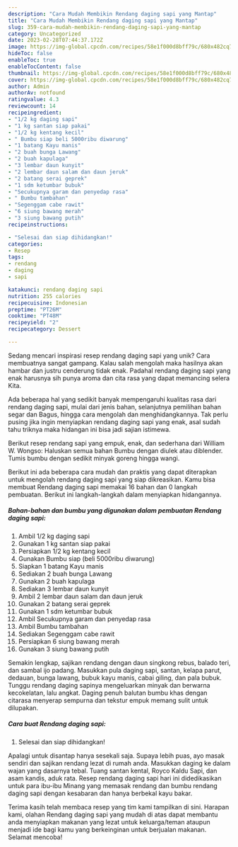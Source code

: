 ```yaml
---
description: "Cara Mudah Membikin Rendang daging sapi yang Mantap"
title: "Cara Mudah Membikin Rendang daging sapi yang Mantap"
slug: 359-cara-mudah-membikin-rendang-daging-sapi-yang-mantap
category: Uncategorized
date: 2023-02-28T07:44:37.172Z
image: https://img-global.cpcdn.com/recipes/58e1f000d8bff79c/680x482cq70/rendang-daging-sapi-foto-resep-utama.jpg
hideToc: false
enableToc: true
enableTocContent: false
thumbnail: https://img-global.cpcdn.com/recipes/58e1f000d8bff79c/680x482cq70/rendang-daging-sapi-foto-resep-utama.jpg
cover: https://img-global.cpcdn.com/recipes/58e1f000d8bff79c/680x482cq70/rendang-daging-sapi-foto-resep-utama.jpg
author: Admin
authorAv: notfound
ratingvalue: 4.3
reviewcount: 14
recipeingredient:
- "1/2 kg daging sapi"
- "1 kg santan siap pakai"
- "1/2 kg kentang kecil"
- " Bumbu siap beli 5000ribu diwarung"
- "1 batang Kayu manis"
- "2 buah bunga Lawang"
- "2 buah kapulaga"
- "3 lembar daun kunyit"
- "2 lembar daun salam dan daun jeruk"
- "2 batang serai geprek"
- "1 sdm ketumbar bubuk"
- "Secukupnya garam dan penyedap rasa"
- " Bumbu tambahan"
- "Segenggam cabe rawit"
- "6 siung bawang merah"
- "3 siung bawang putih"
recipeinstructions:

- "Selesai dan siap dihidangkan!"
categories:
- Resep
tags:
- rendang
- daging
- sapi

katakunci: rendang daging sapi 
nutrition: 255 calories
recipecuisine: Indonesian
preptime: "PT26M"
cooktime: "PT48M"
recipeyield: "2"
recipecategory: Dessert

---
```





Sedang mencari inspirasi resep rendang daging sapi yang unik? Cara membuatnya sangat gampang. Kalau salah mengolah maka hasilnya akan hambar dan justru cenderung tidak enak. Padahal rendang daging sapi yang enak harusnya sih punya aroma dan cita rasa yang dapat memancing selera Kita.





Ada beberapa hal yang sedikit banyak mempengaruhi kualitas rasa dari rendang daging sapi, mulai dari jenis bahan, selanjutnya pemilihan bahan segar dan Bagus, hingga cara mengolah dan menghidangkannya. Tak perlu pusing jika ingin menyiapkan rendang daging sapi yang enak,      asal sudah tahu triknya maka hidangan ini bisa jadi sajian istimewa.














Berikut resep rendang sapi yang empuk, enak, dan sederhana dari William W. Wongso: Haluskan semua bahan Bumbu dengan diulek atau diblender. Tumis bumbu dengan sedikit minyak goreng hingga wangi.






Berikut ini ada beberapa cara mudah dan praktis yang dapat diterapkan untuk mengolah rendang daging sapi yang siap dikreasikan. Kamu bisa membuat Rendang daging sapi memakai 16 bahan dan 0 langkah pembuatan. Berikut ini langkah-langkah dalam menyiapkan hidangannya.

<!--inarticleads1-->

##### Bahan-bahan dan bumbu yang digunakan dalam pembuatan Rendang daging sapi:

1. Ambil 1/2 kg daging sapi
1. Gunakan 1 kg santan siap pakai
1. Persiapkan 1/2 kg kentang kecil
1. Gunakan  Bumbu siap (beli 5000ribu diwarung)
1. Siapkan 1 batang Kayu manis
1. Sediakan 2 buah bunga Lawang
1. Gunakan 2 buah kapulaga
1. Sediakan 3 lembar daun kunyit
1. Ambil 2 lembar daun salam dan daun jeruk
1. Gunakan 2 batang serai geprek
1. Gunakan 1 sdm ketumbar bubuk
1. Ambil Secukupnya garam dan penyedap rasa
1. Ambil  Bumbu tambahan
1. Sediakan Segenggam cabe rawit
1. Persiapkan 6 siung bawang merah
1. Gunakan 3 siung bawang putih


Semakin lengkap, sajikan rendang dengan daun singkong rebus, balado teri, dan sambal ijo padang. Masukkan pula daging sapi, santan, kelapa parut, dedauan, bunga lawang, bubuk kayu manis, cabai giling, dan pala bubuk. Tunggu rendang daging sapinya mengeluarkan minyak dan berwarna kecokelatan, lalu angkat. Daging penuh balutan bumbu khas dengan citarasa menyerap sempurna dan tekstur empuk memang sulit untuk dilupakan. 

<!--inarticleads2-->

##### Cara buat Rendang daging sapi:


1. Selesai dan siap dihidangkan!

Apalagi untuk disantap hanya sesekali saja. Supaya lebih puas, ayo masak sendiri dan sajikan rendang lezat di rumah anda. Masukkan daging ke dalam wajan yang dasarnya tebal. Tuang santan kental, Royco Kaldu Sapi, dan asam kandis, aduk rata. Resep rendang daging sapi hari ini didedikasikan untuk para ibu-ibu Minang yang memasak rendang dan bumbu rendang daging sapi dengan kesabaran dan hanya berbekal kayu bakar. 

Terima kasih telah membaca resep yang tim kami tampilkan di sini. Harapan kami, olahan Rendang daging sapi yang mudah di atas dapat membantu anda menyiapkan makanan yang lezat untuk keluarga/teman ataupun menjadi ide bagi kamu yang berkeinginan untuk berjualan makanan. Selamat mencoba!
